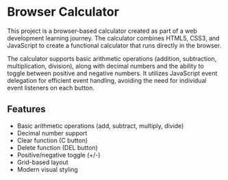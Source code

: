 # Browser Calculator

This project is a browser-based calculator created as part of a web development learning journey. The calculator combines HTML5, CSS3, and JavaScript to create a functional calculator that runs directly in the browser.

The calculator supports basic arithmetic operations (addition, subtraction, multiplication, division), along with decimal numbers and the ability to toggle between positive and negative numbers. It utilizes JavaScript event delegation for efficient event handling, avoiding the need for individual event listeners on each button.

## Features

- Basic arithmetic operations (add, subtract, multiply, divide)
- Decimal number support
- Clear function (C button)
- Delete function (DEL button)
- Positive/negative toggle (+/-)
- Grid-based layout
- Modern visual styling

